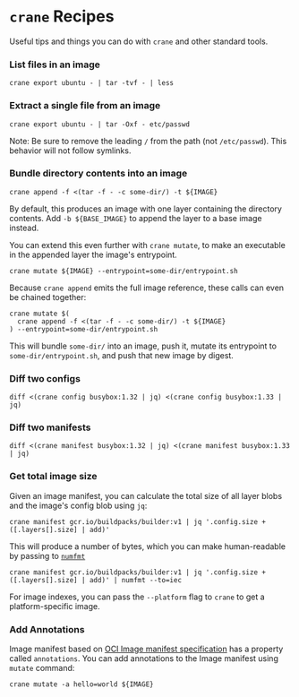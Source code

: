 # `crane` Recipes

Useful tips and things you can do with `crane` and other standard tools.

### List files in an image

```
crane export ubuntu - | tar -tvf - | less
```

### Extract a single file from an image

```
crane export ubuntu - | tar -Oxf - etc/passwd
```

Note: Be sure to remove the leading `/` from the path (not `/etc/passwd`). This behavior will not follow symlinks.

### Bundle directory contents into an image

```
crane append -f <(tar -f - -c some-dir/) -t ${IMAGE}
```

By default, this produces an image with one layer containing the directory contents. Add `-b ${BASE_IMAGE}` to append the layer to a base image instead.

You can extend this even further with `crane mutate`, to make an executable in the appended layer the image's entrypoint.

```
crane mutate ${IMAGE} --entrypoint=some-dir/entrypoint.sh
```

Because `crane append` emits the full image reference, these calls can even be chained together:

```
crane mutate $(
  crane append -f <(tar -f - -c some-dir/) -t ${IMAGE}
) --entrypoint=some-dir/entrypoint.sh
```

This will bundle `some-dir/` into an image, push it, mutate its entrypoint to `some-dir/entrypoint.sh`, and push that new image by digest.

### Diff two configs

```
diff <(crane config busybox:1.32 | jq) <(crane config busybox:1.33 | jq)
```

### Diff two manifests

```
diff <(crane manifest busybox:1.32 | jq) <(crane manifest busybox:1.33 | jq)
```

### Get total image size

Given an image manifest, you can calculate the total size of all layer blobs and the image's config blob using `jq`:

```
crane manifest gcr.io/buildpacks/builder:v1 | jq '.config.size + ([.layers[].size] | add)'
```

This will produce a number of bytes, which you can make human-readable by passing to [`numfmt`](https://www.gnu.org/software/coreutils/manual/html_node/numfmt-invocation.html)

```
crane manifest gcr.io/buildpacks/builder:v1 | jq '.config.size + ([.layers[].size] | add)' | numfmt --to=iec
```

For image indexes, you can pass the `--platform` flag to `crane` to get a platform-specific image.

### Add Annotations

Image manifest based on [OCI Image manifest specification](https://github.com/opencontainers/image-spec/blob/main/manifest.md#oci-image-manifest-specification) has a property called `annotations`. You can add annotations to the Image manifest using `mutate` command:

```
crane mutate -a hello=world ${IMAGE}
```
